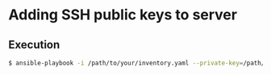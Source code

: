# Adding SSH public keys to server

## Execution
```sh
$ ansible-playbook -i /path/to/your/inventory.yaml --private-key=/path/to/your/private_key playbook.yaml
```
